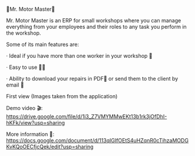 🚗Mr. Motor Master🚗

Mr. Motor Master is an ERP for small workshops where you can manage everything from your employees and their roles to any task you perform in the workshop.

Some of its main features are:

· Ideal if you have more than one worker in your workshop 🔧

· Easy to use ✌🏻

· Ability to download your repairs in PDF📃 or send them to the client by email 📨

First view (Images taken from the application)

Demo video 🎬: https://drive.google.com/file/d/1i3_Z7VMYMMwEKt13b1rk3jOfDhI-hKFk/view?usp=sharing

More information 📎: https://docs.google.com/document/d/113qIGIfOEtS4uHZqnR0cTihzaMODGKvKQoOECfjcQek/edit?usp=sharing
